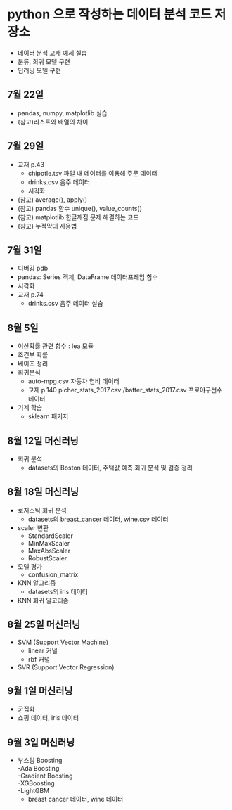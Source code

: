 # python 으로 작성하는 데이터 분석 코드 저장소
- 데이터 분석 교재 예제 실습
- 분류, 회귀 모델 구현
- 딥러닝 모델 구현

## 7월 22일
- pandas, numpy, matplotlib 실습
- (참고)리스트와 배열의 차이


## 7월 29일
- 교재 p.43 
  - chipotle.tsv 파일 내 데이터를 이용해 주문 데이터 
  - drinks.csv 음주 데이터 
  - 시각화
- (참고) average(), apply()
- (참고) pandas 함수 unique(), value_counts()
- (참고) matplotlib 한글깨짐 문제 해결하는 코드
- (참고) 누적막대 사용법

## 7월 31일
- 디버깅 pdb
- pandas: Series 객체, DataFrame 데이터프레임 함수
- 시각화
- 교재 p.74
  - drinks.csv 음주 데이터 실습

## 8월 5일
- 이산확률 관련 함수 : lea 모듈
- 조건부 확률
- 베이즈 정리
- 회귀분석
  - auto-mpg.csv 자동차 연비 데이터
  - 교재 p.140 picher_stats_2017.csv /batter_stats_2017.csv 프로야구선수 데이터
- 기계 학습 
  - sklearn 패키지
  
## 8월 12일 머신러닝
- 회귀 분석
  - datasets의 Boston 데이터, 주택값 예측
    회귀 분석 및 검증 정리

## 8월 18일 머신러닝
- 로지스틱 회귀 분석
  - datasets의 breast_cancer 데이터, wine.csv 데이터
- scaler 변환
  - StandardScaler
  - MinMaxScaler
  - MaxAbsScaler
  - RobustScaler
- 모델 평가
  - confusion_matrix
- KNN 알고리즘
  - datasets의 iris 데이터
- KNN 회귀 알고리즘


## 8월 25일 머신러닝
- SVM (Support Vector Machine)
  - linear 커널
  - rbf 커널
- SVR (Support Vector Regression)


## 9월 1일 머신러닝
- 군집화
 - 쇼핑 데이터, iris 데이터


## 9월 3일 머신러닝
- 부스팅 Boosting      
  -Ada Boosting     
  -Gradient Boosting      
  -XGBoosting   
  -LightGBM   
    - breast cancer 데이터, wine 데이터   
    
